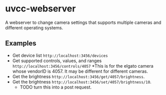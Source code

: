 # uvcc-webserver
A webserver to change camera settings that supports multiple cameras and different operating systems.


## Examples

* Get device list `http://localhost:3456/devices`
* Get supported controls, values, and ranges `http://localhost:3456/controls/4057`
  *This is for the elgato camera whose vendorID is 4057. It may be different for different cameras.
* Get the brightness `http://localhost:3456/get/4057/brightness`.
* Get the brightness `http://localhost:3456/set/4057/brightness/10`.
  * TODO turn this into a post request.

